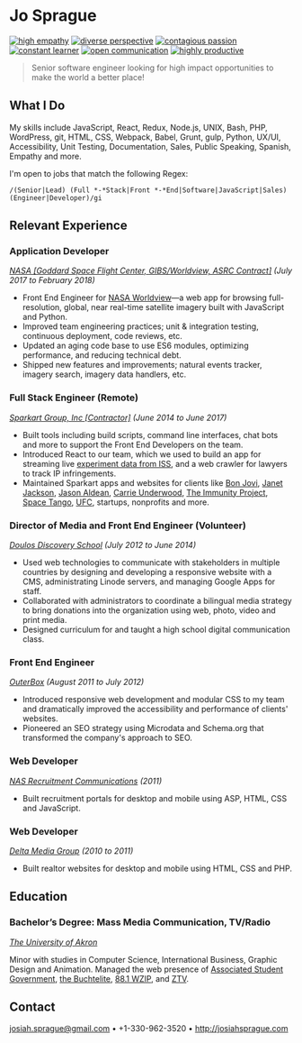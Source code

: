 # Jo Sprague

[![high empathy](https://img.shields.io/badge/empathy-high-brightgreen.svg?style=flat-square)](empathy.md)
[![diverse perspective](https://img.shields.io/badge/perspective-diverse-brightgreen.svg?style=flat-square)](perspective.md)
[![contagious passion](https://img.shields.io/badge/passion-contagious-brightgreen.svg?style=flat-square)](passion.md)
[![constant learner](https://img.shields.io/badge/learning-constantly-brightgreen.svg?style=flat-square)](learning.md)
[![open communication](https://img.shields.io/badge/communication-open-brightgreen.svg?style=flat-square)](communication.md)
[![highly productive](https://img.shields.io/badge/productivity-high-brightgreen.svg?style=flat-square)](productivity.md)

> Senior software engineer looking for high impact opportunities to make the world a better place!

## What I Do

My skills include JavaScript, React, Redux, Node.js, UNIX, Bash, PHP, WordPress, git, HTML, CSS, Webpack, Babel, Grunt, gulp, Python, UX/UI, Accessibility, Unit Testing, Documentation, Sales, Public Speaking, Spanish, Empathy and more.

I'm open to jobs that match the following Regex:

```
/(Senior|Lead) (Full *-*Stack|Front *-*End|Software|JavaScript|Sales) (Engineer|Developer)/gi
```

## Relevant Experience

### Application Developer
_[NASA [Goddard Space Flight Center, GIBS/Worldview, ASRC Contract]](https://www.nasa.gov/goddard) (July 2017 to February 2018)_

- Front End Engineer for [NASA Worldview](https://github.com/nasa-gibs/worldview)—a web app for browsing full-resolution, global, near real-time satellite imagery built with JavaScript and Python.
- Improved team engineering practices; unit & integration testing, continuous deployment, code reviews, etc.
- Updated an aging code base to use ES6 modules, optimizing performance, and reducing technical debt.
- Shipped new features and improvements; natural events tracker, imagery search, imagery data handlers, etc.
 
 ### Full Stack Engineer (Remote)
 _[Sparkart Group, Inc [Contractor]](http://www.sparkart.com/) (June 2014 to June 2017)_

- Built tools including build scripts, command line interfaces, chat bots and more to support the Front End Developers on the team.
- Introduced React to our team, which we used to build an app for streaming live [experiment data from ISS](http://www.spacetango.com/), and a web crawler for lawyers to track IP infringements.
- Maintained Sparkart apps and websites for clients like [Bon Jovi](http://bonjovi.com/), [Janet Jackson](https://www.janetjackson.com/), [Jason Aldean](https://www.jasonaldean.com/), [Carrie Underwood](https://www.carrieunderwood.fm/), [The Immunity Project](http://www.immunityproject.org/), [Space Tango](http://www.spacetango.com), [UFC](https://www.ufcfightclub.com/), startups, nonprofits and more.
  
### Director of Media and Front End Engineer (Volunteer)
_[Doulos Discovery School](http://www.jarabacoard.com/es/servicios/item/doulos-discovery-school) (July 2012 to June 2014)_

- Used web technologies to communicate with stakeholders in multiple countries by designing and developing a responsive website with a CMS, administrating Linode servers, and managing Google Apps for staff.
- Collaborated with administrators to coordinate a bilingual media strategy to bring donations into the organization using web, photo, video and print media.
- Designed curriculum for and taught a high school digital communication class.
  
### Front End Engineer
_[OuterBox](https://www.outerboxdesign.com/) (August 2011 to July 2012)_

- Introduced responsive web development and modular CSS to my team and dramatically improved the accessibility and performance of clients' websites.
- Pioneered an SEO strategy using Microdata and Schema.org that transformed the company's approach to SEO.
  
### Web Developer
_[NAS Recruitment Communications](http://www.nasrecruitment.com/) (2011)_

- Built recruitment portals for desktop and mobile using ASP, HTML, CSS and JavaScript.

### Web Developer
_[Delta Media Group](https://www.deltamediagroup.com/) (2010 to 2011)_

- Built realtor websites for desktop and mobile using HTML, CSS and PHP.

## Education

### Bachelor’s Degree: Mass Media Communication, TV/Radio
_[The University of Akron](http://www.uakron.edu/)_

Minor with studies in Computer Science, International Business, Graphic Design and Animation. Managed the web presence of [Associated Student Government](http://uakronstudentlife.orgsync.com/org/usg/), [the Buchtelite](https://buchtelite.com/), [88.1 WZIP](http://www.wzip.fm/), and [ZTV](https://ztv.uakron.edu/).

## Contact

<josiah.sprague@gmail.com> • +1-330-962-3520 • <http://josiahsprague.com>

